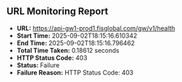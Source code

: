 ## URL Monitoring Report

- **URL:** https://api-gw1-prod1.fisglobal.com/gw/v1/health
- **Start Time:** 2025-09-02T18:15:16.610342
- **End Time:** 2025-09-02T18:15:16.796462
- **Total Time Taken:** 0.18612 seconds
- **HTTP Status Code:** 403
- **Status:** Failure
- **Failure Reason:** HTTP Status Code: 403
